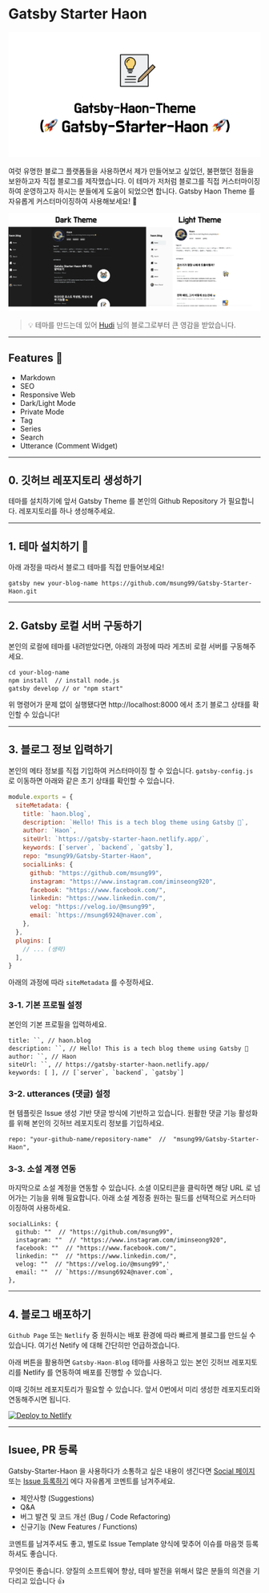 # Gatsby Starter Haon

![](./static/readme/theme.png)

여럿 유명한 블로그 플랫폼들을 사용하면서 제가 만들어보고 싶었던, 불편했던 점들을 보완하고자 직접 블로그를 제작했습니다.
이 테마가 저처럼 블로그를 직접 커스터마이징하여 운영하고자 하시는 분들에게 도움이 되었으면 합니다. Gatsby Haon Theme 를 자유롭게 커스터마이징하여 사용해보세요! 👋

![](./static/readme/preview.png)

>  💡 테마를 만드는데 있어 [Hudi](https://github.com/devHudi/gatsby-starter-hoodie) 님의 블로그로부터 큰 영감을 받았습니다.

---

## Features 🚀

- Markdown
- SEO
- Responsive Web
- Dark/Light Mode
- Private Mode
- Tag 
- Series
- Search
- Utterance (Comment Widget)

---

## 0. 깃허브 레포지토리 생성하기

테마를 설치하기에 앞서 Gatsby Theme 를 본인의 Github Repository 가 필요합니다. 레포지토리를 하나 생성해주세요.

---

## 1. 테마 설치하기 👋

아래 과정을 따라서 블로그 테마를 직접 만들어보세요!

```
gatsby new your-blog-name https://github.com/msung99/Gatsby-Starter-Haon.git
```

---

## 2. Gatsby 로컬 서버 구동하기

본인의 로컬에 테마를 내려받았다면, 아래의 과정에 따라 게츠비 로컬 서버를 구동해주세요.

```
cd your-blog-name
npm install  // install node.js
gatsby develop // or "npm start"
```

위 명령어가 문제 없이 실행됐다면 http://localhost:8000 에서 초기 블로그 상태를 확인할 수 있습니다!

---

## 3. 블로그 정보 입력하기

본인의 메타 정보를 직접 기입하여 커스터마이징 할 수 있습니다. `gatsby-config.js` 로 이동하면 아래와 같은 초기 상태를 확인할 수 있습니다.

```js
module.exports = {
  siteMetadata: {
    title: `haon.blog`,
    description: `Hello! This is a tech blog theme using Gatsby 🤩`,
    author: `Haon`,
    siteUrl: `https://gatsby-starter-haon.netlify.app/`,
    keywords: [`server`, `backend`, `gatsby`],
    repo: "msung99/Gatsby-Starter-Haon",
    socialLinks: {
      github: "https://github.com/msung99",
      instagram: "https://www.instagram.com/iminseong920",
      facebook: "https://www.facebook.com/",
      linkedin: "https://www.linkedin.com/",
      velog: "https://velog.io/@msung99",
      email: `https://msung6924@naver.com`,
    },
  },
  plugins: [
    // ... (생략)
  ],
}
```

아래의 과정에 따라 `siteMetadata` 를 수정하세요.

### 3-1. 기본 프로필 설정

본인의 기본 프로필을 입력하세요.

```
title: ``, // haon.blog
description: ``, // Hello! This is a tech blog theme using Gatsby 🤩
author: ``, // Haon
siteUrl: ``, // https://gatsby-starter-haon.netlify.app/
keywords: [ ], // [`server`, `backend`, `gatsby`]
```

### 3-2. utterances (댓글) 설정

현 템플릿은 Issue 생성 기반 댓글 방식에 기반하고 있습니다. 원활한 댓글 기능 활성화를 위해 본인의 깃허브 레포지토리 정보를 기입하세요.

```
repo: "your-github-name/repository-name"  //  "msung99/Gatsby-Starter-Haon",
```

### 3-3. 소설 계졍 연동

마지막으로 소설 계정을 연동할 수 있습니다. 소셜 이모티콘을 클릭하면 해당 URL 로 넘어가는 기능을 위해 필요합니다.
아래 소설 계정중 원하는 필드를 선택적으로 커스터마이징하여 사용하세요.

```
socialLinks: {
  github: ""  // "https://github.com/msung99",
  instagram: ""  // "https://www.instagram.com/iminseong920",
  facebook: ""  // "https://www.facebook.com/",
  linkedin: ""  // "https://www.linkedin.com/",
  velog: ""  // "https://velog.io/@msung99",'
  email: ""  // `https://msung6924@naver.com`,
},
```

---

## 4. 블로그 배포하기

`Github Page` 또는 `Netlify` 중 원하시는 배포 환경에 따라 빠르게 블로그를 만드실 수 있습니다. 여기선 Netify 에 대해 간단히만 언급하겠습니다.

아래 버튼을 활용하면 `Gatsby-Haon-Blog` 테마를 사용하고 있는 본인 깃허브 레포지토리를 Netlify 를 연동하여 배포를 진행할 수 있습니다.

이때 깃허브 레포지토리가 필요할 수 있습니다. 앞서 0번에서 미리 생성한 레포지토리와 연동해주시면 됩니다.

<a href="https://app.netlify.com/start/deploy?repository=https://github.com/msung99/Gatsby-Starter-Haon.git" target="_blank"><img src="https://www.netlify.com/img/deploy/button.svg" alt="Deploy to Netlify"></a>

---

## Isuee, PR 등록

Gatsby-Starter-Haon 을 사용하다가 소통하고 싶은 내용이 생긴다면
[Social 페이지](https://gatsby-starter-haon.netlify.app/community/) 또는 [Issue 등록하기](https://github.com/msung99/Gatsby-Starter-Haon/issues/1) 에다 자유롭게 코멘트를 남겨주세요.

- 제안사항 (Suggestions)
- Q&A
- 버그 발견 및 코드 개선 (Bug / Code Refactoring)
- 신규기능 (New Features / Functions)

코멘트를 남겨주셔도 좋고, 별도로 Issue Template 양식에 맞추어 이슈를 마음껏 등록하셔도 좋습니다.

무엇이든 좋습니다. 양질의 소프트웨어 향상, 테마 발전을 위해서 많은 분들의 의견을 기다리고 있습니다 👍
